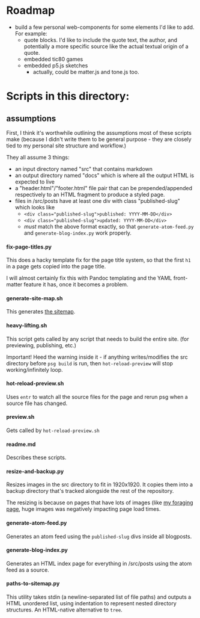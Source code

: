 # Roadmap

- build a few personal web-components for some elements I'd like to add. For example:
    - quote blocks. I'd like to include the quote text, the author, and potentially a more specific source like the actual textual origin of a quote.
    - embedded tic80 games
    - embedded p5.js sketches
        - actually, could be matter.js and tone.js too.
# Scripts in this directory:

## assumptions

First, I think it's worthwhile outlining the assumptions most of these scripts make (because I didn't write them to be general purpose - they are closely tied to my personal site structure and workflow.)

They all assume 3 things:
- an input directory named "src" that contains markdown
- an output directory named "docs" which is where all the output HTML is expected to live
- a "header.html"/"footer.html" file pair that can be prepended/appended respectively to an HTML fragment to produce a styled page.
- files in /src/posts have at least one div with class "published-slug" which looks like
    - `<div class="published-slug">published: YYYY-MM-DD</div>`
    - `<div class="published-slug">updated: YYYY-MM-DD</div>`
    - *must* match the above format exactly, so that `generate-atom-feed.py` and `generate-blog-index.py` work properly.

#### fix-page-titles.py

This does a hacky template fix for the page title system, so that the first `h1` in a page gets copied into the page title.

I will almost certainly fix this with Pandoc templating and the YAML front-matter feature it has, once it becomes a problem.

#### generate-site-map.sh

This generates [the sitemap](/sitemap.html).

#### heavy-lifting.sh

This script gets called by any script that needs to build the entire site. (for previewing, publishing, etc.)

Important! Heed the warning inside it - if anything writes/modifies the src directory before `psg build` is run, then `hot-reload-preview` will stop working/infinitely loop.

#### hot-reload-preview.sh

Uses `entr` to watch all the source files for the page and rerun psg when a source file has changed.

#### preview.sh

Gets called by `hot-reload-preview.sh`

#### readme.md

Describes these scripts.

#### resize-and-backup.py

Resizes images in the src directory to fit in 1920x1920. It copies them into a backup directory that's tracked alongside the rest of the repository.

The resizing is because on pages that have lots of images (like [my foraging page](/pages/foraging.html), huge images was negatively impacting page load times.

#### generate-atom-feed.py

Generates an atom feed using the `published-slug` divs inside all blogposts.

#### generate-blog-index.py

Generates an HTML index page for everything in /src/posts using the atom feed as a source.

#### paths-to-sitemap.py

This utility takes stdin (a newline-separated list of file paths) and outputs a HTML unordered list, using indentation to represent nested directory structures. An HTML-native alternative to `tree`.
